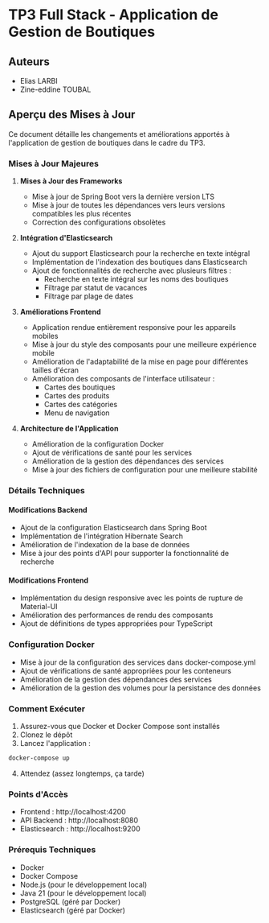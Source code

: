 # TP3 Full Stack - Application de Gestion de Boutiques

## Auteurs

- Elias LARBI
- Zine-eddine TOUBAL

## Aperçu des Mises à Jour

Ce document détaille les changements et améliorations apportés à l'application de gestion de boutiques dans le cadre du TP3.

### Mises à Jour Majeures

1. **Mises à Jour des Frameworks**

   - Mise à jour de Spring Boot vers la dernière version LTS
   - Mise à jour de toutes les dépendances vers leurs versions compatibles les plus récentes
   - Correction des configurations obsolètes

2. **Intégration d'Elasticsearch**

   - Ajout du support Elasticsearch pour la recherche en texte intégral
   - Implémentation de l'indexation des boutiques dans Elasticsearch
   - Ajout de fonctionnalités de recherche avec plusieurs filtres :
     - Recherche en texte intégral sur les noms des boutiques
     - Filtrage par statut de vacances
     - Filtrage par plage de dates

3. **Améliorations Frontend**

   - Application rendue entièrement responsive pour les appareils mobiles
   - Mise à jour du style des composants pour une meilleure expérience mobile
   - Amélioration de l'adaptabilité de la mise en page pour différentes tailles d'écran
   - Amélioration des composants de l'interface utilisateur :
     - Cartes des boutiques
     - Cartes des produits
     - Cartes des catégories
     - Menu de navigation

4. **Architecture de l'Application**
   - Amélioration de la configuration Docker
   - Ajout de vérifications de santé pour les services
   - Amélioration de la gestion des dépendances des services
   - Mise à jour des fichiers de configuration pour une meilleure stabilité

### Détails Techniques

#### Modifications Backend

- Ajout de la configuration Elasticsearch dans Spring Boot
- Implémentation de l'intégration Hibernate Search
- Amélioration de l'indexation de la base de données
- Mise à jour des points d'API pour supporter la fonctionnalité de recherche

#### Modifications Frontend

- Implémentation du design responsive avec les points de rupture de Material-UI
- Amélioration des performances de rendu des composants
- Ajout de définitions de types appropriées pour TypeScript

### Configuration Docker

- Mise à jour de la configuration des services dans docker-compose.yml
- Ajout de vérifications de santé appropriées pour les conteneurs
- Amélioration de la gestion des dépendances des services
- Amélioration de la gestion des volumes pour la persistance des données

### Comment Exécuter

1. Assurez-vous que Docker et Docker Compose sont installés
2. Clonez le dépôt
3. Lancez l'application :

```bash
docker-compose up
```

4. Attendez (assez longtemps, ça tarde)

### Points d'Accès

- Frontend : http://localhost:4200
- API Backend : http://localhost:8080
- Elasticsearch : http://localhost:9200

### Prérequis Techniques

- Docker
- Docker Compose
- Node.js (pour le développement local)
- Java 21 (pour le développement local)
- PostgreSQL (géré par Docker)
- Elasticsearch (géré par Docker)
